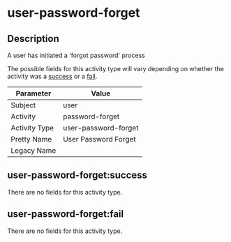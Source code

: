 user-password-forget
====================

Description
-----------
A user has initiated a 'forgot password' process

The possible fields for this activity type will vary depending on whether the activity was a [success](#user-password-forgetsuccess) or a [fail](#user-password-forgetfail).

| Parameter     | Value                |
| ------------- | -------------------- |
| Subject       | user                 |
| Activity      | password-forget      |
| Activity Type | user-password-forget |
| Pretty Name   | User Password Forget |
| Legacy Name   |                      |

user-password-forget:success
----------------------------

There are no fields for this activity type.


user-password-forget:fail
-------------------------

There are no fields for this activity type.
